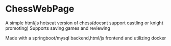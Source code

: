 # ChessWebPage
A simple html/js hotseat version of chess(doesnt support castling or knight promoting)
Supports saving games and reviewing

Made with a springboot/mysql backend,html/js frontend and utilizing docker
